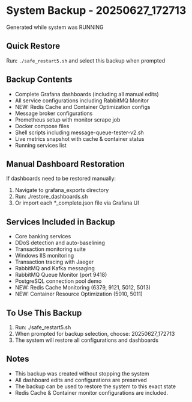 # System Backup - 20250627_172713
Generated while system was RUNNING

## Quick Restore
Run: `./safe_restart5.sh` and select this backup when prompted

## Backup Contents
- Complete Grafana dashboards (including all manual edits)
- All service configurations including RabbitMQ Monitor
- NEW: Redis Cache and Container Optimization configs
- Message broker configurations  
- Prometheus setup with monitor scrape job
- Docker compose files
- Shell scripts including message-queue-tester-v2.sh
- Live metrics snapshot with cache & container status
- Running services list

## Manual Dashboard Restoration
If dashboards need to be restored manually:
1. Navigate to grafana_exports directory
2. Run: ./restore_dashboards.sh
3. Or import each *_complete.json file via Grafana UI

## Services Included in Backup
- Core banking services
- DDoS detection and auto-baselining
- Transaction monitoring suite
- Windows IIS monitoring
- Transaction tracing with Jaeger
- RabbitMQ and Kafka messaging
- RabbitMQ Queue Monitor (port 9418)
- PostgreSQL connection pool demo
- NEW: Redis Cache Monitoring (6379, 9121, 5012, 5013)
- NEW: Container Resource Optimization (5010, 5011)

## To Use This Backup
1. Run: ./safe_restart5.sh
2. When prompted for backup selection, choose: 20250627_172713
3. The system will restore all configurations and dashboards

## Notes
- This backup was created without stopping the system
- All dashboard edits and configurations are preserved
- The backup can be used to restore the system to this exact state
- Redis Cache & Container monitor configurations are included.
